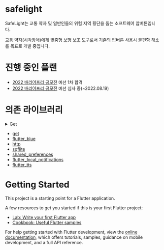 # safelight

SafeLight는 교통 약자 및 일반인들의 위험 지역 횡단을 돕는 소프트웨어 압버튼입니다.

교통 약자(시각장애)에게 맞춤형 보행 보조 도구로서 기존의 압버튼 사용시 불편함 해소를 목표로 개발 중입니다.

# 진행 중인 플랜

* [2022 배리어프리 공모전](https://www.autoeverapp.kr/) 예선 1차 합격
* [2022 배리어프리 공모전](https://www.autoeverapp.kr/) 예선 심사 중(~2022.08.19)

# 의존 라이브러리
<details><summary>Get</summary>

### Link
[get 4.6.5](https://pub.dev/packages/get/install)
### Usage
* Flutter App 내 State 관리
* App Navigator (route 관리)

</details>

* [get](https://pub.dev/packages/get/install)
* [flutter_blue](https://pub.dev/packages/flutter_blue)
* [http](https://pub.dev/packages/http)
* [sqflite](https://pub.dev/packages/sqflite)
* [shared_preferences](https://pub.dev/packages/shared_preferences)
* [flutter_local_notifications](https://pub.dev/packages/flutter_local_notifications)
* [flutter_tts](https://pub.dev/packages/flutter_tts)

# Getting Started

This project is a starting point for a Flutter application.

A few resources to get you started if this is your first Flutter project:

- [Lab: Write your first Flutter app](https://docs.flutter.dev/get-started/codelab)
- [Cookbook: Useful Flutter samples](https://docs.flutter.dev/cookbook)

For help getting started with Flutter development, view the
[online documentation](https://docs.flutter.dev/), which offers tutorials,
samples, guidance on mobile development, and a full API reference.
